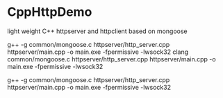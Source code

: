 # CppHttpDemo
light weight C++ httpserver and httpclient based on mongoose

g++  -g common/mongoose.c  httpserver/http_server.cpp httpserver/main.cpp -o main.exe -fpermissive -lwsock32
clang  common/mongoose.c  httpserver/http_server.cpp httpserver/main.cpp -o main.exe -fpermissive -lwsock32
 
g++  -g common/mongoose.c  httpserver/http_server.cpp httpserver/main.cpp -o main.exe -fpermissive -lwsock32
